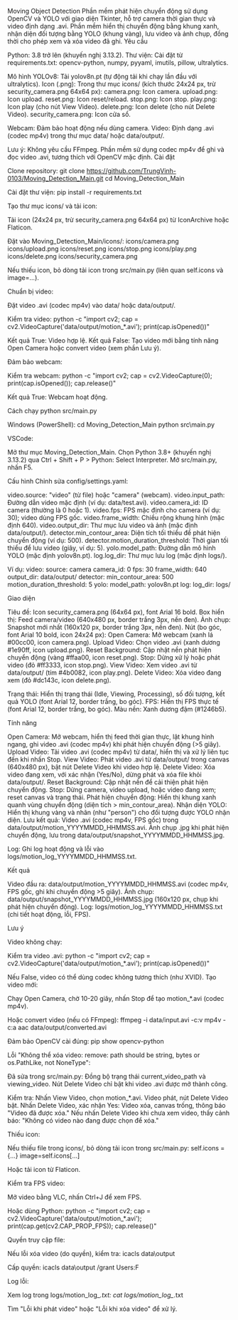 Moving Object Detection
Phần mềm phát hiện chuyển động sử dụng OpenCV và YOLO với giao diện Tkinter, hỗ trợ camera thời gian thực và video định dạng .avi. Phần mềm hiển thị chuyển động bằng khung xanh, nhận diện đối tượng bằng YOLO (khung vàng), lưu video và ảnh chụp, đồng thời cho phép xem và xóa video đã ghi.
Yêu cầu

Python: 3.8 trở lên (khuyến nghị 3.13.2).
Thư viện: Cài đặt từ requirements.txt:
opencv-python, numpy, pyyaml, imutils, pillow, ultralytics.


Mô hình YOLOv8: Tải yolov8n.pt (tự động tải khi chạy lần đầu với ultralytics).
Icon (.png): Trong thư mục icons/ (kích thước 24x24 px, trừ security_camera.png 64x64 px):
camera.png: Icon camera.
upload.png: Icon upload.
reset.png: Icon reset/reload.
stop.png: Icon stop.
play.png: Icon play (cho nút View Video).
delete.png: Icon delete (cho nút Delete Video).
security_camera.png: Icon cửa sổ.


Webcam: Đảm bảo hoạt động nếu dùng camera.
Video: Định dạng .avi (codec mp4v) trong thư mục data/ hoặc data/output/.

Lưu ý: Không yêu cầu FFmpeg. Phần mềm sử dụng codec mp4v để ghi và đọc video .avi, tương thích với OpenCV mặc định.
Cài đặt

Clone repository:
git clone https://github.com/TrungVinh-0103/Moving_Detection_Main.git
cd Moving_Detection_Main


Cài đặt thư viện:
pip install -r requirements.txt


Tạo thư mục icons/ và tải icon:

Tải icon (24x24 px, trừ security_camera.png 64x64 px) từ IconArchive hoặc Flaticon.

Đặt vào Moving_Detection_Main/icons/:
icons/camera.png
icons/upload.png
icons/reset.png
icons/stop.png
icons/play.png
icons/delete.png
icons/security_camera.png


Nếu thiếu icon, bỏ dòng tải icon trong src/main.py (liên quan self.icons và image=...).



Chuẩn bị video:

Đặt video .avi (codec mp4v) vào data/ hoặc data/output/.

Kiểm tra video:
python -c "import cv2; cap = cv2.VideoCapture('data/output/motion_*.avi'); print(cap.isOpened())"


Kết quả True: Video hợp lệ.
Kết quả False: Tạo video mới bằng tính năng Open Camera hoặc convert video (xem phần Lưu ý).




Đảm bảo webcam:

Kiểm tra webcam:
python -c "import cv2; cap = cv2.VideoCapture(0); print(cap.isOpened()); cap.release()"


Kết quả True: Webcam hoạt động.





Cách chạy
python src/main.py


Windows (PowerShell):
cd Moving_Detection_Main
python src\main.py


VSCode:

Mở thư mục Moving_Detection_Main.
Chọn Python 3.8+ (khuyến nghị 3.13.2) qua Ctrl + Shift + P > Python: Select Interpreter.
Mở src/main.py, nhấn F5.



Cấu hình
Chỉnh sửa config/settings.yaml:

video.source: "video" (từ file) hoặc "camera" (webcam).
video.input_path: Đường dẫn video mặc định (ví dụ: data/test.avi).
video.camera_id: ID camera (thường là 0 hoặc 1).
video.fps: FPS mặc định cho camera (ví dụ: 30); video dùng FPS gốc.
video.frame_width: Chiều rộng khung hình (mặc định 640).
video.output_dir: Thư mục lưu video và ảnh (mặc định data/output/).
detector.min_contour_area: Diện tích tối thiểu để phát hiện chuyển động (ví dụ: 500).
detector.motion_duration_threshold: Thời gian tối thiểu để lưu video (giây, ví dụ: 5).
yolo.model_path: Đường dẫn mô hình YOLO (mặc định yolov8n.pt).
log.log_dir: Thư mục lưu log (mặc định logs/).

Ví dụ:
video:
  source: camera
  camera_id: 0
  fps: 30
  frame_width: 640
  output_dir: data/output/
detector:
  min_contour_area: 500
  motion_duration_threshold: 5
yolo:
  model_path: yolov8n.pt
log:
  log_dir: logs/

Giao diện

Tiêu đề: Icon security_camera.png (64x64 px), font Arial 16 bold.
Box hiển thị: Feed camera/video (640x480 px, border trắng 3px, nền đen).
Ảnh chụp: Snapshot mới nhất (160x120 px, border trắng 3px, nền đen).
Nút (bo góc, font Arial 10 bold, icon 24x24 px):
Open Camera: Mở webcam (xanh lá #00cc00, icon camera.png).
Upload Video: Chọn video .avi (xanh dương #1e90ff, icon upload.png).
Reset Background: Cập nhật nền phát hiện chuyển động (vàng #ffaa00, icon reset.png).
Stop: Dừng xử lý hoặc phát video (đỏ #ff3333, icon stop.png).
View Video: Xem video .avi từ data/output/ (tím #4b0082, icon play.png).
Delete Video: Xóa video đang xem (đỏ #dc143c, icon delete.png).


Trạng thái: Hiển thị trạng thái (Idle, Viewing, Processing), số đối tượng, kết quả YOLO (font Arial 12, border trắng, bo góc).
FPS: Hiển thị FPS thực tế (font Arial 12, border trắng, bo góc).
Màu nền: Xanh dương đậm (#1246b5).

Tính năng

Open Camera: Mở webcam, hiển thị feed thời gian thực, lật khung hình ngang, ghi video .avi (codec mp4v) khi phát hiện chuyển động (>5 giây).
Upload Video: Tải video .avi (codec mp4v) từ data/, hiển thị và xử lý liên tục đến khi nhấn Stop.
View Video: Phát video .avi từ data/output/ trong canvas (640x480 px), bật nút Delete Video khi video hợp lệ.
Delete Video: Xóa video đang xem, với xác nhận (Yes/No), dừng phát và xóa file khỏi data/output/.
Reset Background: Cập nhật nền để cải thiện phát hiện chuyển động.
Stop: Dừng camera, video upload, hoặc video đang xem; reset canvas và trạng thái.
Phát hiện chuyển động: Hiển thị khung xanh quanh vùng chuyển động (diện tích > min_contour_area).
Nhận diện YOLO: Hiển thị khung vàng và nhãn (như "person") cho đối tượng được YOLO nhận diện.
Lưu kết quả:
Video .avi (codec mp4v, FPS gốc) trong data/output/motion_YYYYMMDD_HHMMSS.avi.
Ảnh chụp .jpg khi phát hiện chuyển động, lưu trong data/output/snapshot_YYYYMMDD_HHMMSS.jpg.


Log: Ghi log hoạt động và lỗi vào logs/motion_log_YYYYMMDD_HHMMSS.txt.

Kết quả

Video đầu ra: data/output/motion_YYYYMMDD_HHMMSS.avi (codec mp4v, FPS gốc, ghi khi chuyển động >5 giây).
Ảnh chụp: data/output/snapshot_YYYYMMDD_HHMMSS.jpg (160x120 px, chụp khi phát hiện chuyển động).
Log: logs/motion_log_YYYYMMDD_HHMMSS.txt (chi tiết hoạt động, lỗi, FPS).

Lưu ý

Video không chạy:

Kiểm tra video .avi:
python -c "import cv2; cap = cv2.VideoCapture('data/output/motion_*.avi'); print(cap.isOpened())"


Nếu False, video có thể dùng codec không tương thích (như XVID). Tạo video mới:

Chạy Open Camera, chờ 10-20 giây, nhấn Stop để tạo motion_*.avi (codec mp4v).


Hoặc convert video (nếu có FFmpeg):
ffmpeg -i data/input.avi -c:v mp4v -c:a aac data/output/converted.avi




Đảm bảo OpenCV cài đúng:
pip show opencv-python




Lỗi "Không thể xóa video: remove: path should be string, bytes or os.PathLike, not NoneType":

Đã sửa trong src/main.py:
Đồng bộ trạng thái current_video_path và viewing_video.
Nút Delete Video chỉ bật khi video .avi được mở thành công.


Kiểm tra:
Nhấn View Video, chọn motion_*.avi.
Video phát, nút Delete Video bật.
Nhấn Delete Video, xác nhận Yes: Video xóa, canvas trống, thông báo "Video đã được xóa."
Nếu nhấn Delete Video khi chưa xem video, thấy cảnh báo: "Không có video nào đang được chọn để xóa."




Thiếu icon:

Nếu thiếu file trong icons/, bỏ dòng tải icon trong src/main.py:
self.icons = {...}
image=self.icons[...]


Hoặc tải icon từ Flaticon.



Kiểm tra FPS video:

Mở video bằng VLC, nhấn Ctrl+J để xem FPS.

Hoặc dùng Python:
python -c "import cv2; cap = cv2.VideoCapture('data/output/motion_*.avi'); print(cap.get(cv2.CAP_PROP_FPS)); cap.release()"




Quyền truy cập file:

Nếu lỗi xóa video (do quyền), kiểm tra:
icacls data\output


Cấp quyền:
icacls data\output /grant Users:F




Log lỗi:

Xem log trong logs/motion_log_*.txt:
cat logs/motion_log_*.txt


Tìm "Lỗi khi phát video" hoặc "Lỗi khi xóa video" để xử lý.